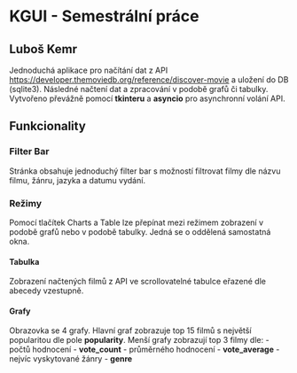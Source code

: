 # KGUI - Semestrální práce 
## Luboš Kemr

Jednoduchá aplikace pro načítání dat z API https://developer.themoviedb.org/reference/discover-movie a uložení do DB (sqlite3).
Následné načtení dat a zpracování v podobě grafů či tabulky.
Vytvořeno převážně pomocí **tkinteru** a **asyncio** pro asynchronní volání API.

## Funkcionality

### Filter Bar
Stránka obsahuje jednoduchý filter bar s možností filtrovat filmy dle názvu filmu, žánru, jazyka a datumu vydání.

### Režimy
Pomocí tlačítek Charts a Table lze přepínat mezi režimem zobrazení v podobě grafů nebo v podobě tabulky. Jedná se o oddělená samostatná okna.

#### Tabulka
Zobrazení načtených filmů z API ve scrollovatelné tabulce eřazené dle abecedy vzestupně.

#### Grafy
Obrazovka se 4 grafy. 
Hlavní graf zobrazuje top 15 filmů s největší popularitou dle pole **popularity**.
Menší grafy zobrazují top 3 filmy dle: -  počtů hodnocení - **vote_count**
                                       -   průměrného hodnocení - **vote_average**
                                       -   nejvíc vyskytované žánry - **genre**

